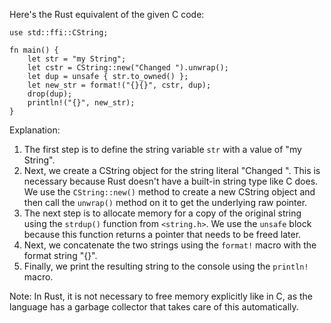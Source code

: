 
Here's the Rust equivalent of the given C code:
```
use std::ffi::CString;

fn main() {
    let str = "my String";
    let cstr = CString::new("Changed ").unwrap();
    let dup = unsafe { str.to_owned() };
    let new_str = format!("{}{}", cstr, dup);
    drop(dup);
    println!("{}", new_str);
}
```
Explanation:

1. The first step is to define the string variable `str` with a value of "my String".
2. Next, we create a CString object for the string literal "Changed ". This is necessary because Rust doesn't have a built-in string type like C does. We use the `CString::new()` method to create a new CString object and then call the `unwrap()` method on it to get the underlying raw pointer.
3. The next step is to allocate memory for a copy of the original string using the `strdup()` function from `<string.h>`. We use the `unsafe` block because this function returns a pointer that needs to be freed later.
4. Next, we concatenate the two strings using the `format!` macro with the format string "{}".
5. Finally, we print the resulting string to the console using the `println!` macro.

Note: In Rust, it is not necessary to free memory explicitly like in C, as the language has a garbage collector that takes care of this automatically.
